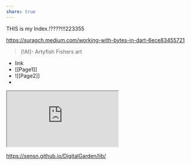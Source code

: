 ```yaml
---
share: true
---
```

THIS is my Index.!????!!!223355

https://suragch.medium.com/working-with-bytes-in-dart-6ece83455721

> [!AI]-  Artyfish
> Fishers art

- link
- [[Page1]]
- ![[Page2]]
- 
<iframe id="myiframe" src="https://sensn.github.io/DigitalGarden/lib/index.html"></iframe>


https://sensn.github.io/DigitalGarden/lib/



